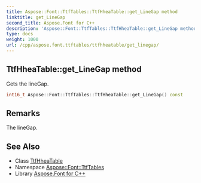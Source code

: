 ```yaml
---
title: Aspose::Font::TtfTables::TtfHheaTable::get_LineGap method
linktitle: get_LineGap
second_title: Aspose.Font for C++
description: 'Aspose::Font::TtfTables::TtfHheaTable::get_LineGap method. Gets the lineGap in C++.'
type: docs
weight: 1000
url: /cpp/aspose.font.ttftables/ttfhheatable/get_linegap/
---
```

## TtfHheaTable::get_LineGap method


Gets the lineGap.

```cpp
int16_t Aspose::Font::TtfTables::TtfHheaTable::get_LineGap() const
```

## Remarks


The lineGap.
## See Also

* Class [TtfHheaTable](../)
* Namespace [Aspose::Font::TtfTables](../../)
* Library [Aspose.Font for C++](../../../)
